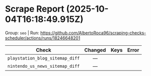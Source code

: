 # Scrape Report (2025-10-04T16:18:49.915Z)

Group: `seo`  |  Run: https://github.com/AlbertoRoca96/scraping-checks-scheduler/actions/runs/18246648201

| Check | Changed | Keys | Error |
|---|:---:|:--|:--|
| `playstation_blog_sitemap_diff` | — |  |  |
| `nintendo_us_news_sitemap_diff` | — |  |  |
